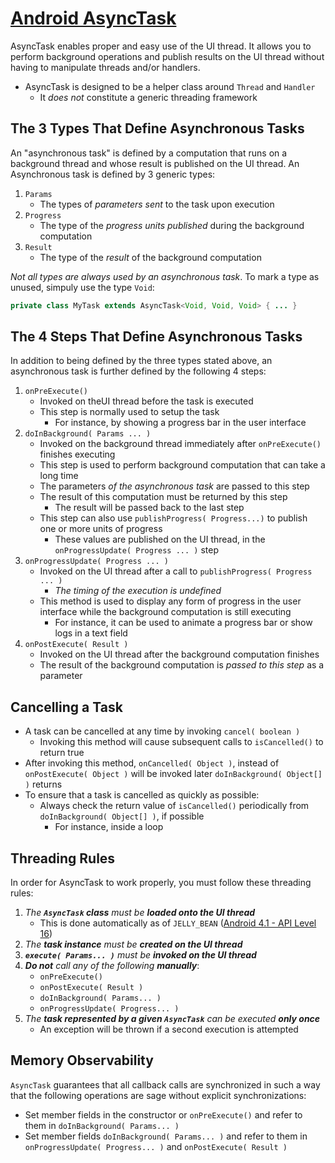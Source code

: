 # [Android AsyncTask](https://developer.android.com/reference/android/os/AsyncTask.html)
AsyncTask enables proper and easy use of the UI thread. It allows you to perform background operations and publish results on the UI thread without having to manipulate threads and/or handlers.
- AsyncTask is designed to be a helper class around `Thread` and `Handler`
  - It _does not_ constitute a generic threading framework

## The 3 Types That Define Asynchronous Tasks
An "asynchronous task" is defined by a computation that runs on a background thread and whose result is published on the UI thread. An Asynchronous task is defined by 3 generic types:
1. `Params`
    - The types of _parameters sent_ to the task upon execution
2. `Progress`
    - The type of the _progress units published_ during the background computation
3. `Result`
    - The type of the _result_ of the background computation

_Not all types are always used by an asynchronous task_. To mark a type as unused, simpuly use the type `Void`:
```java
private class MyTask extends AsyncTask<Void, Void, Void> { ... }
```

## The 4 Steps That Define Asynchronous Tasks
In addition to being defined by the three types stated above, an asynchronous task is further defined by the following 4 steps:
1. `onPreExecute()`
    - Invoked on theUI thread before the task is executed
    - This step is normally used to setup the task
      - For instance, by showing a progress bar in the user interface
2. `doInBackground( Params ... )`
    - Invoked on the background thread immediately after `onPreExecute()` finishes executing
    - This step is used to perform background computation that can take a long time
    - The parameters _of the asynchronous task_ are passed to this step
    - The result of this computation must be returned by this step
      - The result will be passed back to the last step
    - This step can also use `publishProgress( Progress...)` to publish one or more units of progress
      - These values are published on the UI thread, in the `onProgressUpdate( Progress ... )` step
3. `onProgressUpdate( Progress ... )`
    - Invoked on the UI thread after a call to `publishProgress( Progress ... )`
      - _The timing of the execution is undefined_
    - This method is used to display any form of progress in the user interface while the background computation is still executing
      - For instance, it can be used to animate a progress bar or show logs in a text field
4. `onPostExecute( Result )`
    - Invoked on the UI thread after the background computation finishes
    - The result of the background computation is _passed to this step_ as a parameter

## Cancelling a Task
- A task can be cancelled at any time by invoking `cancel( boolean )`
  - Invoking this method will cause subsequent calls to `isCancelled()` to return true
- After invoking this method, `onCancelled( Object )`, instead of `onPostExecute( Object )` will be invoked later `doInBackground( Object[] )` returns
- To ensure that a task is cancelled as quickly as possible:
  - Always check the return value of `isCancelled()` periodically from `doInBackground( Object[] )`, if possible
    - For instance, inside a loop

## Threading Rules
In order for AsyncTask to work properly, you must follow these threading rules:
1. _The **`AsyncTask` class** must be **loaded onto the UI thread**_
    - This is done automatically as of `JELLY_BEAN` ([Android 4.1 - API Level 16](https://developer.android.com/about/versions/android-4.1.html))
2. _The **task instance** must be **created on the UI thread**_
3. _**`execute( Params... )`** must be **invoked on the UI thread**_
4. _**Do not** call any of the following **manually**_:
    - `onPreExecute()`
    - `onPostExecute( Result )`
    - `doInBackground( Params... )`
    - `onProgressUpdate( Progress... )`
5. _The **task represented by a given `AsyncTask`** can be executed **only once**_
    - An exception will be thrown if a second execution is attempted

## Memory Observability
`AsyncTask` guarantees that all callback calls are synchronized in such a way that the following operations are sage without explicit synchronizations:
- Set member fields in the constructor or `onPreExecute()` and refer to them in `doInBackground( Params... )`
- Set member fields `doInBackground( Params... )` and refer to them in `onProgressUpdate( Progress... )` and `onPostExecute( Result )`

